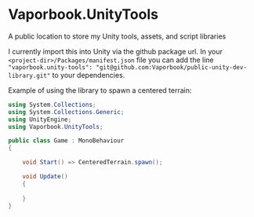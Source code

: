# Vaporbook.UnityTools

A public location to store my Unity tools, assets, and script libraries

I currently import this into Unity via the github package url. In your `<project-dir>/Packages/manifest.json` file you can add the line `"vaporbook.unity-tools": "git@github.com:Vaporbook/public-unity-dev-library.git"` to your dependencies.

Example of using the library to spawn a centered terrain:

```C#
using System.Collections;
using System.Collections.Generic;
using UnityEngine;
using Vaporbook.UnityTools;

public class Game : MonoBehaviour
{

    void Start() => CenteredTerrain.spawn();

    void Update()
    {
        
    }
}
```